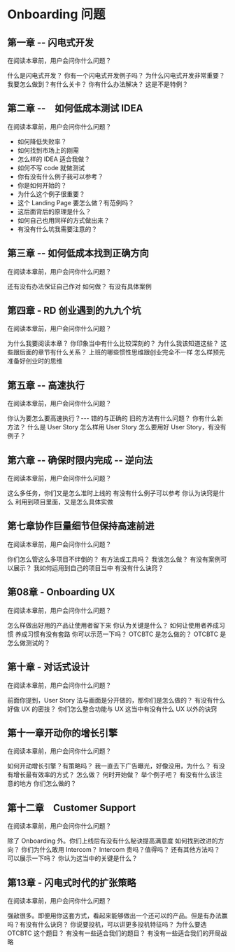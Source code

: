 # Onboarding 问题

## 第一章 -- 闪电式开发

在阅读本章前，用户会问你什么问题？

什么是闪电式开发？
你有一个闪电式开发例子吗？
为什么闪电式开发非常重要？
我要怎么做到？有什么关卡？
你有什么办法解决？
这是不是特例？

## 第二章 --　如何低成本测试 IDEA

在阅读本章前，用户会问你什么问题？

* 如何降低失败率？
* 如何找到市场上的刚需
* 怎么样的 IDEA 适合我做？
* 如何不写 code 就做测试
* 你有没有什么例子我可以参考？
* 你是如何开始的？
* 为什么这个例子很重要？
* 这个 Landing Page 要怎么做？有范例吗？
* 这后面背后的原理是什么？
* 如何自己也用同样的方式做出来？
* 有没有什么坑我需要注意的？

## 第三章 -- 如何低成本找到正确方向

在阅读本章前，用户会问你什么问题？

还有没有办法保证自己作对
如何做？
有没有具体案例

## 第四章 - RD 创业遇到的九九个坑

在阅读本章前，用户会问你什么问题？

为什么我要阅读本章？
你印象当中有什么比较深刻的？
为什么我该知道这些？
这些跟后面的章节有什么关系？
上班的哪些惯性思维跟创业完全不一样
怎么样预先准备好创业时的思维

## 第五章 -- 高速执行

在阅读本章前，用户会问你什么问题？

你认为要怎么要高速执行？--- 错的与正确的
旧的方法有什么问题？
你有什么新方法？
什么是 User Story
怎么样用 User Story
怎么要用好 User Story，有没有例子？

## 第六章 -- 确保时限内完成 -- 逆向法

在阅读本章前，用户会问你什么问题？

这么多任务，你们又是怎么准时上线的
有没有什么例子可以参考
你认为诀窍是什么
利用到项目里面，又是怎么具体实做

## 第七章协作巨量细节但保持高速前进

在阅读本章前，用户会问你什么问题？

你们怎么管这么多项目不绊倒的？
有方法或工具吗？
我该怎么做？
有没有案例可以展示？
我如何运用到自己的项目当中
有没有什么诀窍？

## 第08章 - Onboarding UX

在阅读本章前，用户会问你什么问题？

怎么样做出好用的产品让使用者留下来
你认为关键是什么？
如何让使用者养成习惯
养成习惯有没有套路
你可以示范一下吗？
OTCBTC 是怎么做的？
OTCBTC 是怎么做测试的？

## 第十章 - 对话式设计

在阅读本章前，用户会问你什么问题？

前面你提到，User Story 法与画面是分开做的，那你们是怎么做的？
有没有什么好做 UX 的密技？
你们怎么整合功能与 UX
这当中有没有什么 UX 以外的诀窍

## 第十一章开动你的增长引擎

在阅读本章前，用户会问你什么问题？

如何开动增长引擎？有策略吗？
我一直去下广告曝光，好像没用，为什么？
有没有增长最有效率的方式？
怎么做？
何时开始做？
举个例子吧？
有没有什么该注意的地方
你们怎么做的？

## 第十二章　Customer Support

在阅读本章前，用户会问你什么问题？

除了 Onboarding 外。你们上线后有没有什么秘诀提高满意度
如何找到改进的方向？
你们为什么敢用 Intercom？
Intercom 贵吗？值得吗？
还有其他方法吗？
可以展示一下吗？
你认为这当中的关键是什么？

## 第13章 - 闪电式时代的扩张策略

在阅读本章前，用户会问你什么问题？

强敌很多。即便用你这套方式，看起来能够做出一个还可以的产品。但是有办法赢吗？有没有什么诀窍？
你说要投机，可以讲更多投机特征吗？
为什么要选 OTCBTC 这个题目？
有没有一些适合我们的题目？
有没有一些适合我们的开局战略
